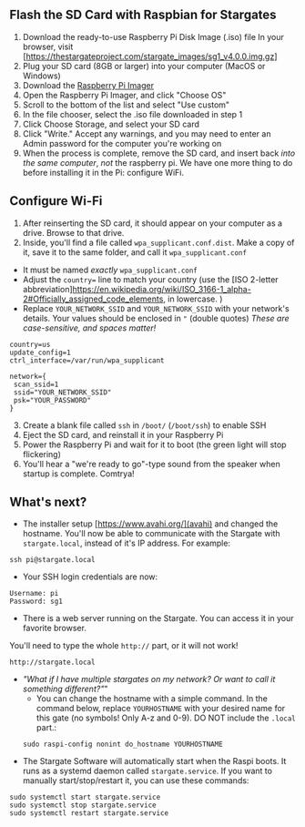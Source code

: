 ## Flash the SD Card with Raspbian for Stargates
1. Download the ready-to-use Raspberry Pi Disk Image (.iso) file
In your browser, visit [https://thestargateproject.com/stargate_images/sg1_v4.0.0.img.gz]
2. Plug your SD card (8GB or larger) into your computer (MacOS or Windows)
3. Download the [Raspberry Pi Imager](https://www.raspberrypi.com/software/)
4. Open the Raspberry Pi Imager, and click "Choose OS"
5. Scroll to the bottom of the list and select "Use custom"
6. In the file chooser, select the .iso file downloaded in step 1
7. Click Choose Storage, and select your SD card
8. Click "Write." Accept any warnings, and you may need to enter an Admin password for the computer you're working on
9. When the process is complete, remove the SD card, and insert back *into the same computer*, _not_ the raspberry pi. We have one more thing to do before installing it in the Pi: configure WiFi.

## Configure Wi-Fi
1. After reinserting the SD card, it should appear on your computer as a drive. Browse to that drive.
2. Inside, you'll find a file called `wpa_supplicant.conf.dist`. Make a copy of it, save it to the same folder, and call it `wpa_supplicant.conf`
 - It must be named _exactly_ `wpa_supplicant.conf`
 - Adjust the `country=` line to match your country (use the [ISO 2-letter abbreviation]https://en.wikipedia.org/wiki/ISO_3166-1_alpha-2#Officially_assigned_code_elements, in lowercase. )
 - Replace `YOUR_NETWORK_SSID` and `YOUR_NETWORK_SSID` with your network's details. Your values should be enclosed in `"` (double quotes) *These are case-sensitive, and spaces matter!*
```
country=us
update_config=1
ctrl_interface=/var/run/wpa_supplicant

network={
 scan_ssid=1
 ssid="YOUR_NETWORK_SSID"
 psk="YOUR_PASSWORD"
}
```
3. Create a blank file called `ssh` in `/boot/` (`/boot/ssh`) to enable SSH
4. Eject the SD card, and reinstall it in your Raspberry Pi
5. Power the Raspberry Pi and wait for it to boot (the green light will stop flickering)
6. You'll hear a "we're ready to go"-type sound from the speaker when startup is complete. Comtrya!

## What's next?
- The installer setup [https://www.avahi.org/](avahi) and changed the hostname. You'll now be able to communicate with the Stargate with `stargate.local`, instead of it's IP address. For example:
```
ssh pi@stargate.local
```
- Your SSH login credentials are now:
```
Username: pi
Password: sg1
```
- There is a web server running on the Stargate. You can access it in your favorite browser.

You'll need to type the whole `http://` part, or it will not work!
```
http://stargate.local
```
- *"What if I have multiple stargates on my network? Or want to call it something different?"*"
  - You can change the hostname with a simple command. In the command below, replace `YOURHOSTNAME` with your desired name for this gate (no symbols! Only A-z and 0-9). DO NOT include the `.local` part.:
  ```
  sudo raspi-config nonint do_hostname YOURHOSTNAME
  ```
- The Stargate Software will automatically start when the Raspi boots. It runs as a systemd daemon called `stargate.service`. If you want to manually start/stop/restart it, you can use these commands:
```
sudo systemctl start stargate.service
sudo systemctl stop stargate.service
sudo systemctl restart stargate.service
```
